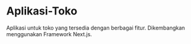 # Aplikasi-Toko
Aplikasi untuk toko yang tersedia dengan berbagai fitur. Dikembangkan menggunakan Framework Next.js.
